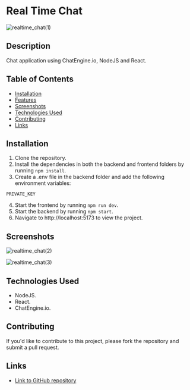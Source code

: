 # Real Time Chat

![realtime_chat(1)](https://user-images.githubusercontent.com/82777262/232262343-b4c5ec2d-cf98-431f-94f4-88959a8b97f4.png)

## Description

Chat application using ChatEngine.io, NodeJS and React.

## Table of Contents

- [Installation](#installation)
- [Features](#features)
- [Screenshots](#screenshots)
- [Technologies Used](#technologies-used)
- [Contributing](#contributing)
- [Links](#links)

## Installation

1. Clone the repository.
2. Install the dependencies in both the backend and frontend folders by running `npm install`.
3. Create a .env file in the backend folder and add the following environment variables:

```
PRIVATE_KEY
```

4. Start the frontend by running `npm run dev`.
5. Start the backend by running `npm start`.
6. Navigate to http://localhost:5173 to view the project.

## Screenshots

![realtime_chat(2)](https://user-images.githubusercontent.com/82777262/232262348-d63c7dc6-3b6f-4b38-8f1e-650f1db5f930.png)

![realtime_chat(3)](https://user-images.githubusercontent.com/82777262/232262351-d72a383f-61ee-4568-8264-85350b263e06.png)

## Technologies Used

- NodeJS.
- React.
- ChatEngine.io.

## Contributing

If you'd like to contribute to this project, please fork the repository and submit a pull request.

## Links

- [Link to GitHub repository](https://github.com/httpsFelipe/realtime_chat)
